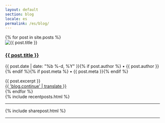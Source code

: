 ```yaml
---
layout: default
section: blog
locale: es
permalink: /es/blog/
---
```


<div class="space-70"></div>
<div class="container">
    <div class="row">
        <div class="col-md-8">
            {% for post in site.posts %}
            <div class="blog-post-section">
                <div class="blog-post-img">
                    <img src="{{ post.image }}" class="img-responsive" alt="{{ post.title }}">
                </div>
                <div class="blog-post-header">
                    <h3><a href="{{ post.url }}" class="hover-color">{{ post.title }}</a></h3>
                </div>
                <div class="blog-post-info">
                  <p>{{ post.date | date: "%b %-d, %Y" }}{% if post.author %} • {{ post.author }}{% endif %}{% if post.meta %} • {{ post.meta }}{% endif %}</p>
                </div>
                <div class="blog-post-detail">
                  {{ post.excerpt }}
                </div>
                <div class="blog-post-more text-right">
                    <a href="{{ post.url }}" class="btn theme-btn-default btn-lg">{{ 'blog.continue' | translate }}</a>
                </div>
            </div><!--blog post section end-->
            <div class="space-40"></div>
            {% endfor %}
        </div><!--blog content-->
        <div class="col-md-4">
            <div class="sidebar-box">
                {% include recentposts.html %}
            </div>
            <div class="clearfix"></div>
            <hr>
            <div class="sidebar-box">
                {% include sharepost.html %}
            </div><hr>
        </div><!--sideabr blog end -->
    </div>

</div>

